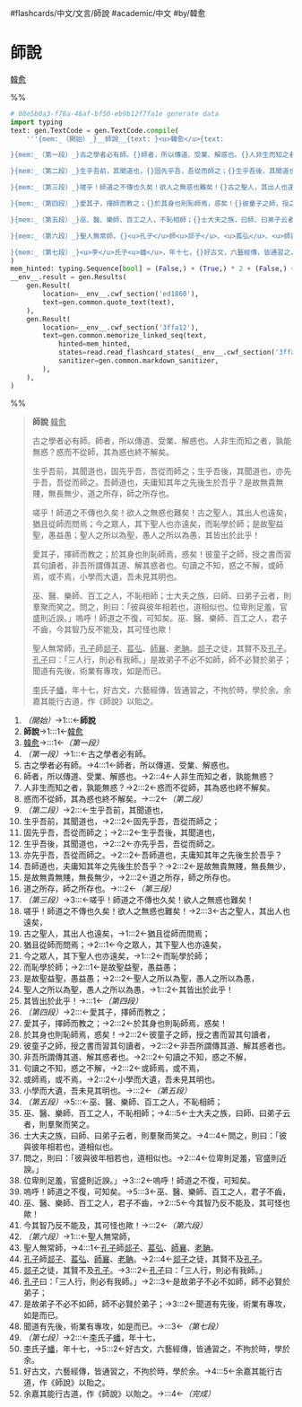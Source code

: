 #flashcards/中文/文言/師說 #academic/中文 #by/韓愈

# 師說
<u>韓愈</u>

%%
```Python
# 08e5b0a3-f78a-46af-bf50-eb9b12f7fa1e generate data
import typing
text: gen.TextCode = gen.TextCode.compile(
	'''{mem:_（開始）_}__師說__{text: }<u>韓愈</u>{text:

}{mem:_（第一段）_}古之學者必有師。{}師者，所以傳道、受業、解惑也。{}人非生而知之者，孰能無惑？{}惑而不從師，其為惑也終不解矣。{text:

}{mem:_（第二段）_}生乎吾前，其聞道也，{}固先乎吾，吾從而師之；{}生乎吾後，其聞道也，{}亦先乎吾，吾從而師之。{}吾師道也，夫庸知其年之先後生於吾乎？{}是故無貴無賤，無長無少，{}道之所存，師之所存也。{text:

}{mem:_（第三段）_}嗟乎！師道之不傳也久矣！欲人之無惑也難矣！{}古之聖人，其出人也遠矣，{}猶且從師而問焉；{}今之眾人，其下聖人也亦遠矣，{}而恥學於師；{}是故聖益聖，愚益愚；{}聖人之所以為聖，愚人之所以為愚，{}其皆出於此乎！{text:

}{mem:_（第四段）_}愛其子，擇師而教之；{}於其身也則恥師焉，惑矣！{}彼童子之師，授之書而習其句讀者，{}非吾所謂傳其道、解其惑者也。{}句讀之不知，惑之不解，{}或師焉，或不焉，{}小學而大遺，吾未見其明也。{text:

}{mem:_（第五段）_}巫、醫、樂師、百工之人，不恥相師；{}士大夫之族，曰師、曰弟子云者，則羣聚而笑之。{}問之，則曰：「彼與彼年相若也，道相似也。{}位卑則足羞，官盛則近諛。」{}嗚呼！師道之不復，可知矣。{}巫、醫、樂師、百工之人，君子不齒，{}今其智乃反不能及，其可怪也歟！{text:

}{mem:_（第六段）_}聖人無常師，{}<u>孔子</u>師<u>郯子</u>、<u>萇弘</u>、<u>師襄</u>、<u>老聃</u>。{}<u>郯子</u>之徒，其賢不及<u>孔子</u>。{}<u>孔子</u>曰：「三人行，則必有我師。」{}是故弟子不必不如師，師不必賢於弟子；{}聞道有先後，術業有專攻，如是而已。{text:

}{mem:_（第七段）_}<u>李</u>氏子<u>蟠</u>，年十七，{}好古文，六藝經傳，皆通習之，不拘於時，學於余。{}余嘉其能行古道，作《師說》以貽之。{mem:_（完成）_}'''
)
mem_hinted: typing.Sequence[bool] = (False,) + (True,) * 2 + (False,) + (True,) * 4 + (False,) + (True,) * 7 + (False,) + (True,) * 8 + (False,) + (True,) * 7 + (False,) + (True,) * 7 + (False,) + (True,) * 6 + (False,) + (True,) * 3 + (False,)
__env__.result = gen.Results(
	gen.Result(
		location=__env__.cwf_section('ed1860'),
		text=gen.common.quote_text(text),
	),
	gen.Result(
		location=__env__.cwf_section('3ffa12'),
		text=gen.common.memorize_linked_seq(text,
			hinted=mem_hinted,
			states=read.read_flashcard_states(__env__.cwf_section('3ffa12')),
			sanitizer=gen.common.markdown_sanitizer,
		),
	),
)
```
%%

<!--08e5b0a3-f78a-46af-bf50-eb9b12f7fa1e generate section="ed1860"--><!-- The following content is generated at 2022-11-05T00:24:58.958870+08:00. Any edits will be overridden! -->

> __師說__ <u>韓愈</u>
>
> 古之學者必有師。師者，所以傳道、受業、解惑也。人非生而知之者，孰能無惑？惑而不從師，其為惑也終不解矣。
>
> 生乎吾前，其聞道也，固先乎吾，吾從而師之；生乎吾後，其聞道也，亦先乎吾，吾從而師之。吾師道也，夫庸知其年之先後生於吾乎？是故無貴無賤，無長無少，道之所存，師之所存也。
>
> 嗟乎！師道之不傳也久矣！欲人之無惑也難矣！古之聖人，其出人也遠矣，猶且從師而問焉；今之眾人，其下聖人也亦遠矣，而恥學於師；是故聖益聖，愚益愚；聖人之所以為聖，愚人之所以為愚，其皆出於此乎！
>
> 愛其子，擇師而教之；於其身也則恥師焉，惑矣！彼童子之師，授之書而習其句讀者，非吾所謂傳其道、解其惑者也。句讀之不知，惑之不解，或師焉，或不焉，小學而大遺，吾未見其明也。
>
> 巫、醫、樂師、百工之人，不恥相師；士大夫之族，曰師、曰弟子云者，則羣聚而笑之。問之，則曰：「彼與彼年相若也，道相似也。位卑則足羞，官盛則近諛。」嗚呼！師道之不復，可知矣。巫、醫、樂師、百工之人，君子不齒，今其智乃反不能及，其可怪也歟！
>
> 聖人無常師，<u>孔子</u>師<u>郯子</u>、<u>萇弘</u>、<u>師襄</u>、<u>老聃</u>。<u>郯子</u>之徒，其賢不及<u>孔子</u>。<u>孔子</u>曰：「三人行，則必有我師。」是故弟子不必不如師，師不必賢於弟子；聞道有先後，術業有專攻，如是而已。
>
> <u>李</u>氏子<u>蟠</u>，年十七，好古文，六藝經傳，皆通習之，不拘於時，學於余。余嘉其能行古道，作《師說》以貽之。

<!--/08e5b0a3-f78a-46af-bf50-eb9b12f7fa1e-->

<!--08e5b0a3-f78a-46af-bf50-eb9b12f7fa1e generate section="3ffa12"--><!-- The following content is generated at 2022-11-05T00:24:58.970871+08:00. Any edits will be overridden! -->

1. _（開始）_→1:::←__師說__ <!--SR:!2023-01-06,54,270!2023-01-13,60,290-->
2. __師說__→1:::1←<u>韓愈</u> <!--SR:!2022-12-02,26,250!2022-12-04,28,250-->
3. <u>韓愈</u>→:::1←_（第一段）_ <!--SR:!2022-12-09,33,270!2022-12-29,39,230-->
4. _（第一段）_→1:::←古之學者必有師。 <!--SR:!2022-12-01,25,250!2022-12-14,38,270-->
5. 古之學者必有師。→4:::1←師者，所以傳道、受業、解惑也。 <!--SR:!2022-11-29,23,250!2023-01-30,68,270-->
6. 師者，所以傳道、受業、解惑也。→2:::4←人非生而知之者，孰能無惑？ <!--SR:!2023-01-02,46,250!2022-12-04,28,250-->
7. 人非生而知之者，孰能無惑？→2:::2←惑而不從師，其為惑也終不解矣。 <!--SR:!2022-12-02,26,250!2022-12-26,37,230-->
8. 惑而不從師，其為惑也終不解矣。→:::2←_（第二段）_ <!--SR:!2022-12-10,34,270!2022-12-02,26,250-->
9. _（第二段）_→2:::←生乎吾前，其聞道也， <!--SR:!2022-12-27,38,230!2022-12-12,36,270-->
10. 生乎吾前，其聞道也，→2:::2←固先乎吾，吾從而師之； <!--SR:!2022-12-02,26,250!2022-12-04,28,250-->
11. 固先乎吾，吾從而師之；→2:::2←生乎吾後，其聞道也， <!--SR:!2022-12-03,27,250!2022-12-01,26,250-->
12. 生乎吾後，其聞道也，→2:::2←亦先乎吾，吾從而師之。 <!--SR:!2023-01-15,56,250!2022-12-01,25,250-->
13. 亦先乎吾，吾從而師之。→2:::2←吾師道也，夫庸知其年之先後生於吾乎？ <!--SR:!2022-12-04,6,190!2023-01-07,50,250-->
14. 吾師道也，夫庸知其年之先後生於吾乎？→2:::2←是故無貴無賤，無長無少， <!--SR:!2022-12-31,41,230!2022-12-30,40,230-->
15. 是故無貴無賤，無長無少，→2:::2←道之所存，師之所存也。 <!--SR:!2022-12-01,25,250!2022-12-02,26,250-->
16. 道之所存，師之所存也。→:::2←_（第三段）_ <!--SR:!2022-12-08,32,270!2022-12-02,26,250-->
17. _（第三段）_→3:::←嗟乎！師道之不傳也久矣！欲人之無惑也難矣！ <!--SR:!2022-11-30,2,130!2022-12-24,35,230-->
18. 嗟乎！師道之不傳也久矣！欲人之無惑也難矣！→2:::3←古之聖人，其出人也遠矣， <!--SR:!2023-01-01,45,250!2022-12-24,35,230-->
19. 古之聖人，其出人也遠矣，→1:::2←猶且從師而問焉； <!--SR:!2022-12-26,37,230!2022-12-01,25,250-->
20. 猶且從師而問焉；→2:::1←今之眾人，其下聖人也亦遠矣， <!--SR:!2022-12-21,34,230!2022-12-28,39,230-->
21. 今之眾人，其下聖人也亦遠矣，→1:::2←而恥學於師； <!--SR:!2022-12-21,34,230!2022-12-29,39,230-->
22. 而恥學於師；→2:::1←是故聖益聖，愚益愚； <!--SR:!2022-12-01,17,210!2022-12-29,39,230-->
23. 是故聖益聖，愚益愚；→2:::2←聖人之所以為聖，愚人之所以為愚， <!--SR:!2022-11-30,24,250!2022-12-03,27,250-->
24. 聖人之所以為聖，愚人之所以為愚，→1:::2←其皆出於此乎！ <!--SR:!2023-01-23,56,250!2022-12-04,28,250-->
25. 其皆出於此乎！→:::1←_（第四段）_ <!--SR:!2022-12-28,39,230!2022-12-01,18,210-->
26. _（第四段）_→2:::←愛其子，擇師而教之； <!--SR:!2022-11-29,10,210!2022-12-03,27,250-->
27. 愛其子，擇師而教之；→2:::2←於其身也則恥師焉，惑矣！ <!--SR:!2022-11-30,16,210!2023-01-05,48,250-->
28. 於其身也則恥師焉，惑矣！→2:::2←彼童子之師，授之書而習其句讀者， <!--SR:!2022-12-07,24,230!2023-01-07,50,250-->
29. 彼童子之師，授之書而習其句讀者，→2:::2←非吾所謂傳其道、解其惑者也。 <!--SR:!2022-12-04,28,250!2022-12-27,38,230-->
30. 非吾所謂傳其道、解其惑者也。→2:::2←句讀之不知，惑之不解， <!--SR:!2022-12-30,40,230!2022-12-09,11,230-->
31. 句讀之不知，惑之不解，→2:::2←或師焉，或不焉， <!--SR:!2023-01-02,46,250!2022-12-03,27,250-->
32. 或師焉，或不焉，→2:::2←小學而大遺，吾未見其明也。 <!--SR:!2023-01-12,53,250!2023-02-02,70,270-->
33. 小學而大遺，吾未見其明也。→:::2←_（第五段）_ <!--SR:!2022-12-24,36,230!2023-01-06,49,250-->
34. _（第五段）_→5:::←巫、醫、樂師、百工之人，不恥相師； <!--SR:!2022-12-03,27,250!2022-12-09,33,270-->
35. 巫、醫、樂師、百工之人，不恥相師；→4:::5←士大夫之族，曰師、曰弟子云者，則羣聚而笑之。 <!--SR:!2022-12-21,34,230!2022-11-29,23,250-->
36. 士大夫之族，曰師、曰弟子云者，則羣聚而笑之。→4:::4←問之，則曰：「彼與彼年相若也，道相似也。 <!--SR:!2022-12-25,36,230!2022-12-22,34,230-->
37. 問之，則曰：「彼與彼年相若也，道相似也。→2:::4←位卑則足羞，官盛則近諛。」 <!--SR:!2022-12-31,41,230!2022-12-28,39,230-->
38. 位卑則足羞，官盛則近諛。」→3:::2←嗚呼！師道之不復，可知矣。 <!--SR:!2022-12-31,41,230!2022-12-04,28,250-->
39. 嗚呼！師道之不復，可知矣。→5:::3←巫、醫、樂師、百工之人，君子不齒， <!--SR:!2022-11-30,24,250!2022-12-09,24,210-->
40. 巫、醫、樂師、百工之人，君子不齒，→2:::5←今其智乃反不能及，其可怪也歟！ <!--SR:!2023-01-04,37,230!2023-01-22,55,250-->
41. 今其智乃反不能及，其可怪也歟！→:::2←_（第六段）_ <!--SR:!2022-12-13,37,270!2022-12-24,35,230-->
42. _（第六段）_→1:::←聖人無常師， <!--SR:!2022-12-03,20,230!2022-12-07,31,270-->
43. 聖人無常師，→4:::1←<u>孔子</u>師<u>郯子</u>、<u>萇弘</u>、<u>師襄</u>、<u>老聃</u>。 <!--SR:!2022-12-17,19,210!2022-12-04,28,250-->
44. <u>孔子</u>師<u>郯子</u>、<u>萇弘</u>、<u>師襄</u>、<u>老聃</u>。→2:::4←<u>郯子</u>之徒，其賢不及<u>孔子</u>。 <!--SR:!2022-12-25,36,230!2022-11-30,24,250-->
45. <u>郯子</u>之徒，其賢不及<u>孔子</u>。→3:::2←<u>孔子</u>曰：「三人行，則必有我師。」 <!--SR:!2022-11-29,23,250!2022-12-20,25,230-->
46. <u>孔子</u>曰：「三人行，則必有我師。」→2:::3←是故弟子不必不如師，師不必賢於弟子； <!--SR:!2022-12-02,19,210!2022-12-14,38,270-->
47. 是故弟子不必不如師，師不必賢於弟子；→3:::2←聞道有先後，術業有專攻，如是而已。 <!--SR:!2023-01-06,49,250!2023-01-02,46,250-->
48. 聞道有先後，術業有專攻，如是而已。→:::3←_（第七段）_ <!--SR:!2022-12-11,35,270!2022-11-30,10,210-->
49. _（第七段）_→2:::←<u>李</u>氏子<u>蟠</u>，年十七， <!--SR:!2022-12-08,25,230!2022-12-11,35,270-->
50. <u>李</u>氏子<u>蟠</u>，年十七，→5:::2←好古文，六藝經傳，皆通習之，不拘於時，學於余。 <!--SR:!2022-11-29,16,230!2022-12-03,27,250-->
51. 好古文，六藝經傳，皆通習之，不拘於時，學於余。→4:::5←余嘉其能行古道，作《師說》以貽之。 <!--SR:!2022-12-02,26,250!2022-12-03,27,250-->
52. 余嘉其能行古道，作《師說》以貽之。→:::4←_（完成）_ <!--SR:!2022-12-13,37,270!2022-12-04,28,250-->

<!--/08e5b0a3-f78a-46af-bf50-eb9b12f7fa1e-->
